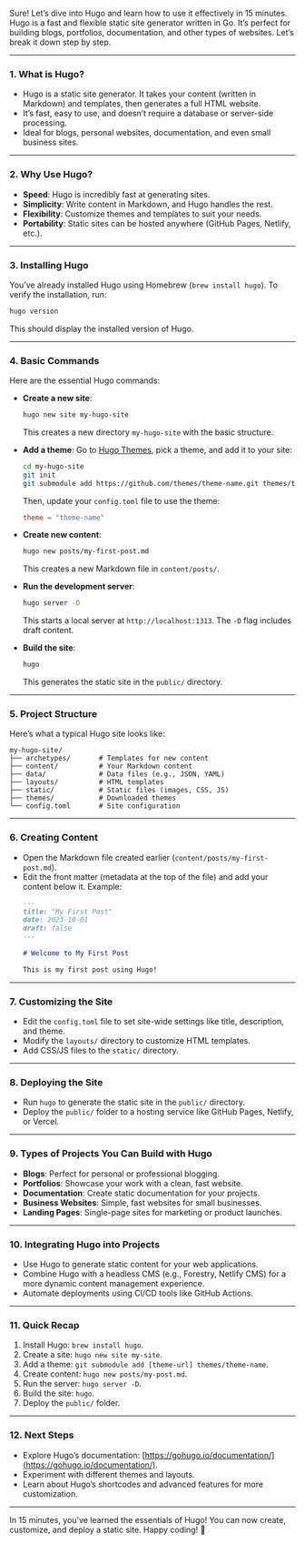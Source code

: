 Sure! Let’s dive into Hugo and learn how to use it effectively in 15 minutes. Hugo is a fast and flexible static site generator written in Go. It’s perfect for building blogs, portfolios, documentation, and other types of websites. Let’s break it down step by step.

---

### **1. What is Hugo?**
- Hugo is a static site generator. It takes your content (written in Markdown) and templates, then generates a full HTML website.
- It’s fast, easy to use, and doesn’t require a database or server-side processing.
- Ideal for blogs, personal websites, documentation, and even small business sites.

---

### **2. Why Use Hugo?**
- **Speed**: Hugo is incredibly fast at generating sites.
- **Simplicity**: Write content in Markdown, and Hugo handles the rest.
- **Flexibility**: Customize themes and templates to suit your needs.
- **Portability**: Static sites can be hosted anywhere (GitHub Pages, Netlify, etc.).

---

### **3. Installing Hugo**
You’ve already installed Hugo using Homebrew (`brew install hugo`). To verify the installation, run:
```bash
hugo version
```
This should display the installed version of Hugo.

---

### **4. Basic Commands**
Here are the essential Hugo commands:

- **Create a new site**:
  ```bash
  hugo new site my-hugo-site
  ```
  This creates a new directory `my-hugo-site` with the basic structure.

- **Add a theme**:
  Go to [Hugo Themes](https://themes.gohugo.io/), pick a theme, and add it to your site:
  ```bash
  cd my-hugo-site
  git init
  git submodule add https://github.com/themes/theme-name.git themes/theme-name
  ```
  Then, update your `config.toml` file to use the theme:
  ```toml
  theme = "theme-name"
  ```

- **Create new content**:
  ```bash
  hugo new posts/my-first-post.md
  ```
  This creates a new Markdown file in `content/posts/`.

- **Run the development server**:
  ```bash
  hugo server -D
  ```
  This starts a local server at `http://localhost:1313`. The `-D` flag includes draft content.

- **Build the site**:
  ```bash
  hugo
  ```
  This generates the static site in the `public/` directory.

---

### **5. Project Structure**
Here’s what a typical Hugo site looks like:
```
my-hugo-site/
├── archetypes/       # Templates for new content
├── content/          # Your Markdown content
├── data/             # Data files (e.g., JSON, YAML)
├── layouts/          # HTML templates
├── static/           # Static files (images, CSS, JS)
├── themes/           # Downloaded themes
└── config.toml       # Site configuration
```

---

### **6. Creating Content**
- Open the Markdown file created earlier (`content/posts/my-first-post.md`).
- Edit the front matter (metadata at the top of the file) and add your content below it.
  Example:
  ```markdown
  ---
  title: "My First Post"
  date: 2023-10-01
  draft: false
  ---

  # Welcome to My First Post

  This is my first post using Hugo!
  ```

---

### **7. Customizing the Site**
- Edit the `config.toml` file to set site-wide settings like title, description, and theme.
- Modify the `layouts/` directory to customize HTML templates.
- Add CSS/JS files to the `static/` directory.

---

### **8. Deploying the Site**
- Run `hugo` to generate the static site in the `public/` directory.
- Deploy the `public/` folder to a hosting service like GitHub Pages, Netlify, or Vercel.

---

### **9. Types of Projects You Can Build with Hugo**
- **Blogs**: Perfect for personal or professional blogging.
- **Portfolios**: Showcase your work with a clean, fast website.
- **Documentation**: Create static documentation for your projects.
- **Business Websites**: Simple, fast websites for small businesses.
- **Landing Pages**: Single-page sites for marketing or product launches.

---

### **10. Integrating Hugo into Projects**
- Use Hugo to generate static content for your web applications.
- Combine Hugo with a headless CMS (e.g., Forestry, Netlify CMS) for a more dynamic content management experience.
- Automate deployments using CI/CD tools like GitHub Actions.

---

### **11. Quick Recap**
1. Install Hugo: `brew install hugo`.
2. Create a site: `hugo new site my-site`.
3. Add a theme: `git submodule add [theme-url] themes/theme-name`.
4. Create content: `hugo new posts/my-post.md`.
5. Run the server: `hugo server -D`.
6. Build the site: `hugo`.
7. Deploy the `public/` folder.

---

### **12. Next Steps**
- Explore Hugo’s documentation: [https://gohugo.io/documentation/](https://gohugo.io/documentation/).
- Experiment with different themes and layouts.
- Learn about Hugo’s shortcodes and advanced features for more customization.

---

In 15 minutes, you’ve learned the essentials of Hugo! You can now create, customize, and deploy a static site. Happy coding! 🚀
